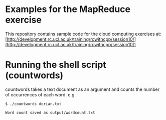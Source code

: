# Examples for the MapReduce exercise

This repository contains sample code for the cloud computing exercises at: 
[http://development.rc.ucl.ac.uk/training/rcwithcpp/session10/](http://development.rc.ucl.ac.uk/training/rcwithcpp/session10/)

# Running the shell script (countwords)

countwords takes a text document as an argument and counts the number of occurrences of each word. e.g.

```
$ ./countwords dorian.txt

Word count saved as output/wordcount.txt
```
